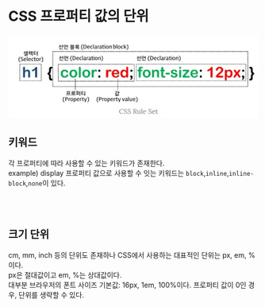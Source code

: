 # CSS 프로퍼티 값의 단위

![rule set](../assets/images/css_images/rule%20set.jpg)

## 키워드 
각 프로퍼티에 따라 사용할 수 있는 키워드가 존재한다. <br>
example) display 프로퍼티 값으로 사용할 수 잇는 키워드는 `block`,`inline`,`inline-block`,`none`이 있다.

<br><br>

## 크기 단위
cm, mm, inch 등의 단위도 존재하나 CSS에서 사용하는 대표적인 단위는 px, em, %이다. <br>
px은 절대값이고 em, %는 상대값이다. <br>
대부분 브라우저의 폰트 사이즈 기본값: 16px, 1em, 100%이다. 프로퍼티 값이 0인 경우, 단위를 생략할 수 있다. <br>


#
